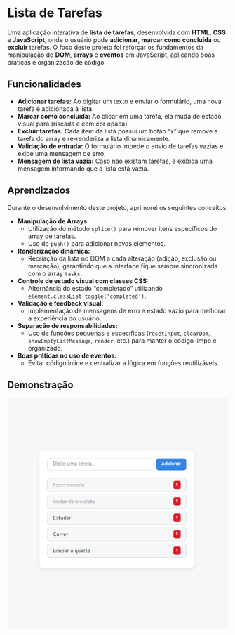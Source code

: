 # Lista de Tarefas

Uma aplicação interativa de **lista de tarefas**, desenvolvida com **HTML**, **CSS** e **JavaScript**, onde o usuário pode **adicionar**, **marcar como concluída** ou **excluir** tarefas. O foco deste projeto foi reforçar os fundamentos da manipulação do **DOM**, **arrays** e **eventos** em JavaScript, aplicando boas práticas e organização de código.

## Funcionalidades

- **Adicionar tarefas:** Ao digitar um texto e enviar o formulário, uma nova tarefa é adicionada à lista.
- **Marcar como concluída:** Ao clicar em uma tarefa, ela muda de estado visual para (riscada e com cor opaca).
- **Excluir tarefas:** Cada item da lista possui um botão “x” que remove a tarefa do array e re-renderiza a lista dinamicamente.
- **Validação de entrada:** O formulário impede o envio de tarefas vazias e exibe uma mensagem de erro.
- **Mensagem de lista vazia:** Caso não existam tarefas, é exibida uma mensagem informando que a lista está vazia.

## Aprendizados

Durante o desenvolvimento deste projeto, aprimorei os seguintes conceitos:

- **Manipulação de Arrays:**
  - Utilização do método `splice()` para remover itens específicos do array de tarefas.
  - Uso do `push()` para adicionar novos elementos.
- **Renderização dinâmica:**
  - Recriação da lista no DOM a cada alteração (adição, exclusão ou marcação), garantindo que a interface fique sempre sincronizada com o array `tasks`.
- **Controle de estado visual com classes CSS:**
  - Alternância do estado “completado” utilizando `element.classList.toggle('completed')`.
- **Validação e feedback visual:**
  - Implementação de mensagens de erro e estado vazio para melhorar a experiência do usuário.
- **Separação de responsabilidades:**
  - Uso de funções pequenas e específicas (`resetInput`, `clearDom`, `showEmptyListMessage`, `render`, etc.) para manter o código limpo e organizado.
- **Boas práticas no uso de eventos:**
  - Evitar código inline e centralizar a lógica em funções reutilizáveis.

## Demonstração

<p align='center'>
  <img src="./assets/demo.png" alt="Demonstração do projeto">
</p>

